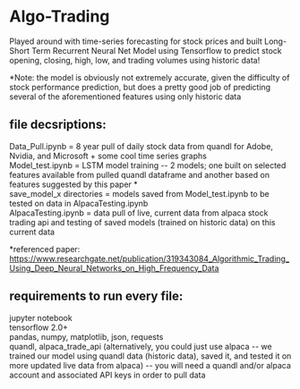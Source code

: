 # Algo-Trading
Played around with time-series forecasting for stock prices and built Long-Short Term Recurrent Neural Net Model using Tensorflow to predict stock opening, closing, high, low, and trading volumes using historic data!

*Note: the model is obviously not extremely accurate, given the difficulty of stock performance prediction, but does a pretty good job of predicting several of the aforementioned features using only historic data

## file decsriptions:
Data_Pull.ipynb = 8 year pull of daily stock data from quandl for Adobe, Nvidia, and Microsoft + some cool time series graphs  
Model_test.ipynb = LSTM model training -- 2 models; one built on selected features available from pulled quandl dataframe and another based on features suggested by this paper *  
save_model_x directories = models saved from Model_test.ipynb to be tested on data in AlpacaTesting.ipynb  
AlpacaTesting.ipynb = data pull of live, current data from alpaca stock trading api and testing of saved models (trained on historic data) on this current data  

*referenced paper: https://www.researchgate.net/publication/319343084_Algorithmic_Trading_Using_Deep_Neural_Networks_on_High_Frequency_Data

## requirements to run every file:
jupyter notebook  
tensorflow 2.0+  
pandas, numpy, matplotlib, json, requests  
quandl, alpaca_trade_api (alternatively, you could just use alpaca -- we trained our model using quandl data (historic data), saved it, and tested it on more updated live data from alpaca) -- you will need a quandl and/or alpaca account and associated API keys in order to pull data  
